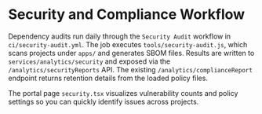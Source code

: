 # Security and Compliance Workflow

Dependency audits run daily through the `Security Audit` workflow in
`ci/security-audit.yml`. The job executes `tools/security-audit.js`, which scans
projects under `apps/` and generates SBOM files.
Results are written to `services/analytics/security` and exposed via the
`/analytics/securityReports` API. The existing `/analytics/complianceReport`
endpoint returns retention details from the loaded policy files.

The portal page `security.tsx` visualizes vulnerability counts and policy
settings so you can quickly identify issues across projects.
